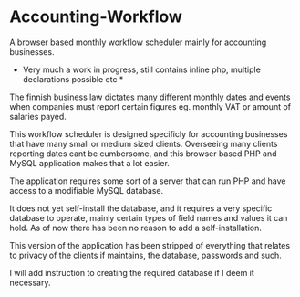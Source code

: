 # Accounting-Workflow
A browser based monthly workflow scheduler mainly for accounting businesses.

* Very much a work in progress, still contains inline php, multiple declarations possible etc *

The finnish business law dictates many different monthly dates and events when companies must report certain figures
eg. monthly VAT or amount of salaries payed.

This workflow scheduler is designed specificly for accounting businesses that have many small or medium sized
clients. Overseeing many clients reporting dates cant be cumbersome, and this browser based PHP and MySQL application
makes that a lot easier.

The application requires some sort of a server that can run PHP and have access to a modifiable MySQL database.

It does not yet self-install the database, and it requires a very specific database to operate, mainly certain types
of field names and values it can hold. As of now there has been no reason to add a self-installation.

This version of the application has been stripped of everything that relates to privacy of the clients if maintains,
the database, passwords and such.

I will add instruction to creating the required database if I deem it necessary.
